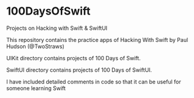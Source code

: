 # 100DaysOfSwift
Projects on Hacking with Swift &amp; SwiftUI

This repository contains the practice apps of Hacking With Swift by Paul Hudson (@TwoStraws)

UIKit directory contains projects of 100 Days of Swift.

SwiftUI directory contains projects of 100 Days of SwiftUI.

I have included detailed comments in code so that it can be useful for someone learning Swift
